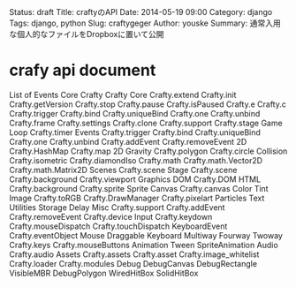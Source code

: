 Status: draft
Title: craftyのAPI
Date: 2014-05-19 09:00
Category: django
Tags: django, python
Slug: craftygeger
Author: youske
Summary: 通常入用な個人的なファイルをDropboxに置いて公開


# crafy api document

List of Events
Core
Crafty
Crafty Core
Crafty.extend
Crafty.init
Crafty.getVersion
Crafty.stop
Crafty.pause
Crafty.isPaused
Crafty.e
Crafty.c
Crafty.trigger
Crafty.bind
Crafty.uniqueBind
Crafty.one
Crafty.unbind
Crafty.frame
Crafty.settings
Crafty.clone
Crafty.support
Crafty.stage
Game Loop
Crafty.timer
Events
Crafty.trigger
Crafty.bind
Crafty.uniqueBind
Crafty.one
Crafty.unbind
Crafty.addEvent
Crafty.removeEvent
2D
Crafty.HashMap
Crafty.map
2D
Gravity
Crafty.polygon
Crafty.circle
Collision
Crafty.isometric
Crafty.diamondIso
Crafty.math
Crafty.math.Vector2D
Crafty.math.Matrix2D
Scenes
Crafty.scene
Stage
Crafty.scene
Crafty.background
Crafty.viewport
Graphics
DOM
Crafty.DOM
HTML
Crafty.background
Crafty.sprite
Sprite
Canvas
Crafty.canvas
Color
Tint
Image
Crafty.toRGB
Crafty.DrawManager
Crafty.pixelart
Particles
Text
Utilities
Storage
Delay
Misc
Crafty.support
Crafty.addEvent
Crafty.removeEvent
Crafty.device
Input
Crafty.keydown
Crafty.mouseDispatch
Crafty.touchDispatch
KeyboardEvent
Crafty.eventObject
Mouse
Draggable
Keyboard
Multiway
Fourway
Twoway
Crafty.keys
Crafty.mouseButtons
Animation
Tween
SpriteAnimation
Audio
Crafty.audio
Assets
Crafty.assets
Crafty.asset
Crafty.image_whitelist
Crafty.loader
Crafty.modules
Debug
DebugCanvas
DebugRectangle
VisibleMBR
DebugPolygon
WiredHitBox
SolidHitBox